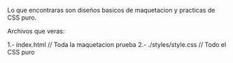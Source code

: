 Lo que encontraras son diseños basicos de maquetacion y practicas de CSS puro.

Archivos que veras:

1.- index.html // Toda la maquetacion prueba
2.- ./styles/style.css // Todo el CSS puro